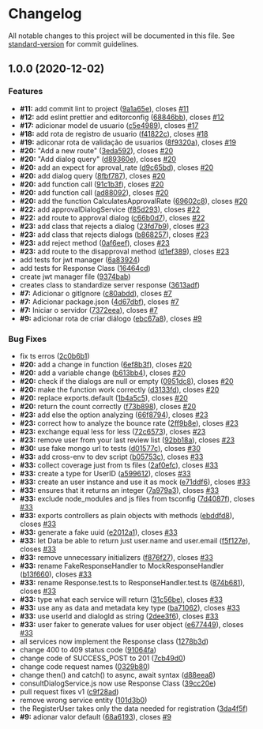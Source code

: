 # Changelog

All notable changes to this project will be documented in this file. See [standard-version](https://github.com/conventional-changelog/standard-version) for commit guidelines.

## 1.0.0 (2020-12-02)


### Features

* **#11:** add commit lint to project ([9a1a65e](https://github.com/barbosamaatheus/english-talking-api/commit/9a1a65e7b11a77291aae8c9e3fdaef9b0499d43d)), closes [#11](https://github.com/barbosamaatheus/english-talking-api/issues/11)
* **#12:** add eslint prettier and editorconfig ([68846bb](https://github.com/barbosamaatheus/english-talking-api/commit/68846bb86512802053da351c1975d48548ac491b)), closes [#12](https://github.com/barbosamaatheus/english-talking-api/issues/12)
* **#17:** adicionar model de usuario ([c5e4989](https://github.com/barbosamaatheus/english-talking-api/commit/c5e49895d19d098fafe67ad8a28eeda4d484715a)), closes [#17](https://github.com/barbosamaatheus/english-talking-api/issues/17)
* **#18:** add rota de registro de usuario ([f41822c](https://github.com/barbosamaatheus/english-talking-api/commit/f41822cecc866829e8d10815ef4b51c184c7e35d)), closes [#18](https://github.com/barbosamaatheus/english-talking-api/issues/18)
* **#19:** adiconar rota de validação de usuarios ([8f9320a](https://github.com/barbosamaatheus/english-talking-api/commit/8f9320aa93a06a687454076a0d22e862fffd3445)), closes [#19](https://github.com/barbosamaatheus/english-talking-api/issues/19)
* **#20:** "Add a new route" ([3eda592](https://github.com/barbosamaatheus/english-talking-api/commit/3eda592e4923db6d6ee67e3056456dc090c66a40)), closes [#20](https://github.com/barbosamaatheus/english-talking-api/issues/20)
* **#20:** "Add dialog query" ([d89360e](https://github.com/barbosamaatheus/english-talking-api/commit/d89360eee7333a9cb140cd36000c4f23acb55241)), closes [#20](https://github.com/barbosamaatheus/english-talking-api/issues/20)
* **#20:** add an expect for aproval_rate ([d9c65bd](https://github.com/barbosamaatheus/english-talking-api/commit/d9c65bd0eebd847594800bb75e0c5c29320900f6)), closes [#20](https://github.com/barbosamaatheus/english-talking-api/issues/20)
* **#20:** add dialog query ([8fbf787](https://github.com/barbosamaatheus/english-talking-api/commit/8fbf787eab10b77057dac107e3fc76409416f069)), closes [#20](https://github.com/barbosamaatheus/english-talking-api/issues/20)
* **#20:** add function call ([91c1b3f](https://github.com/barbosamaatheus/english-talking-api/commit/91c1b3f794413238c70fb5239e6f0f9588a8fede)), closes [#20](https://github.com/barbosamaatheus/english-talking-api/issues/20)
* **#20:** add function call ([ad88092](https://github.com/barbosamaatheus/english-talking-api/commit/ad88092ae604835c174dddf1828054a03119450b)), closes [#20](https://github.com/barbosamaatheus/english-talking-api/issues/20)
* **#20:** add the function CalculatesApprovalRate ([69602c8](https://github.com/barbosamaatheus/english-talking-api/commit/69602c81d50406262964cbd55084730761a84ffd)), closes [#20](https://github.com/barbosamaatheus/english-talking-api/issues/20)
* **#22:** add approvalDialogService ([f85d293](https://github.com/barbosamaatheus/english-talking-api/commit/f85d293645d7f2020a93c8a254a0b7857391b4b8)), closes [#22](https://github.com/barbosamaatheus/english-talking-api/issues/22)
* **#22:** add route to approval dialog ([c66b0d7](https://github.com/barbosamaatheus/english-talking-api/commit/c66b0d79c1d837ce9e37e54360e7b71009c29c2d)), closes [#22](https://github.com/barbosamaatheus/english-talking-api/issues/22)
* **#23:** add class that rejects a dialog ([23fd7b9](https://github.com/barbosamaatheus/english-talking-api/commit/23fd7b9e746d1cda80bbe9506d0fcf084e0df615)), closes [#23](https://github.com/barbosamaatheus/english-talking-api/issues/23)
* **#23:** add class that rejects dialogs ([b868257](https://github.com/barbosamaatheus/english-talking-api/commit/b868257c2f3b253486b47f516e0ab2f3b9e65d0b)), closes [#23](https://github.com/barbosamaatheus/english-talking-api/issues/23)
* **#23:** add reject method ([0af6eef](https://github.com/barbosamaatheus/english-talking-api/commit/0af6eef17b84e13f0dce5e9f7ffcb4aa302aa318)), closes [#23](https://github.com/barbosamaatheus/english-talking-api/issues/23)
* **#23:** add route to the disapproval method ([d1ef389](https://github.com/barbosamaatheus/english-talking-api/commit/d1ef3897b51bd055219c2d94ef4a986a8e76f6c4)), closes [#23](https://github.com/barbosamaatheus/english-talking-api/issues/23)
* add tests for jwt manager ([6a83924](https://github.com/barbosamaatheus/english-talking-api/commit/6a8392497ee647a47ec3bf3c3fc473f06443de44))
* add tests for Response Class ([16464cd](https://github.com/barbosamaatheus/english-talking-api/commit/16464cd501c758a16ba2bd024e6577742f6569f0))
* create jwt manager file ([9374bab](https://github.com/barbosamaatheus/english-talking-api/commit/9374babb41d6529c9d465a6143861b14914f974c))
* creates class to standardize server response ([3613adf](https://github.com/barbosamaatheus/english-talking-api/commit/3613adfa8a6cb1b88412eec1cad1f36eee21d622))
* **#7:** Adicionar o gitIgnore ([c80abdd](https://github.com/barbosamaatheus/english-talking-api/commit/c80abdd3322c752a627836c7b895d2d30fcec341)), closes [#7](https://github.com/barbosamaatheus/english-talking-api/issues/7)
* **#7:** Adicionar package.json ([4d67dbf](https://github.com/barbosamaatheus/english-talking-api/commit/4d67dbfb35c03a5cc8236167a89e5643542b4683)), closes [#7](https://github.com/barbosamaatheus/english-talking-api/issues/7)
* **#7:** Iniciar o servidor ([7372eea](https://github.com/barbosamaatheus/english-talking-api/commit/7372eeac550b20835f99eb47b0e50277ec3374b5)), closes [#7](https://github.com/barbosamaatheus/english-talking-api/issues/7)
* **#9:** adicionar rota de criar diálogo ([ebc67a8](https://github.com/barbosamaatheus/english-talking-api/commit/ebc67a83e4a0bfd3402d25f2ca46f33a349915e2)), closes [#9](https://github.com/barbosamaatheus/english-talking-api/issues/9)


### Bug Fixes

* fix ts erros ([2c0b6b1](https://github.com/barbosamaatheus/english-talking-api/commit/2c0b6b15efa3c646788e0ce27611643817fac4dd))
* **#20:** add a change in function ([6ef8b3f](https://github.com/barbosamaatheus/english-talking-api/commit/6ef8b3f735c1f90106d6fc4c7839a849a7e99643)), closes [#20](https://github.com/barbosamaatheus/english-talking-api/issues/20)
* **#20:** add a variable change ([b613bb4](https://github.com/barbosamaatheus/english-talking-api/commit/b613bb403cd1d0780c5101d91f89f4843522d0f8)), closes [#20](https://github.com/barbosamaatheus/english-talking-api/issues/20)
* **#20:** check if the dialogs are null or empty ([0951dc8](https://github.com/barbosamaatheus/english-talking-api/commit/0951dc812e031fa60fe930a30adb2b8eab04956b)), closes [#20](https://github.com/barbosamaatheus/english-talking-api/issues/20)
* **#20:** make the function work correctly ([d3133fd](https://github.com/barbosamaatheus/english-talking-api/commit/d3133fd24b79e55399477a5db0260cfb3d4373f6)), closes [#20](https://github.com/barbosamaatheus/english-talking-api/issues/20)
* **#20:** replace exports.default ([1b4a5c5](https://github.com/barbosamaatheus/english-talking-api/commit/1b4a5c59733043352fd6ba755784bfeeec8e8d8e)), closes [#20](https://github.com/barbosamaatheus/english-talking-api/issues/20)
* **#20:** return the count correctly ([f73b898](https://github.com/barbosamaatheus/english-talking-api/commit/f73b898ab454ab0806292d7e69caf25e87057755)), closes [#20](https://github.com/barbosamaatheus/english-talking-api/issues/20)
* **#23:** add else the option analyzing ([66f8794](https://github.com/barbosamaatheus/english-talking-api/commit/66f879440e5ce037f6d6764618b2c5c046e22943)), closes [#23](https://github.com/barbosamaatheus/english-talking-api/issues/23)
* **#23:** correct how to analyze the bounce rate ([2ff9b8e](https://github.com/barbosamaatheus/english-talking-api/commit/2ff9b8e2c72ff2e5be5b171ae63c81caa857bcc1)), closes [#23](https://github.com/barbosamaatheus/english-talking-api/issues/23)
* **#23:** exchange equal less for less ([72c6573](https://github.com/barbosamaatheus/english-talking-api/commit/72c6573866b4edd2f42685b287972f83acc2d4de)), closes [#23](https://github.com/barbosamaatheus/english-talking-api/issues/23)
* **#23:** remove user from your last review list ([92bb18a](https://github.com/barbosamaatheus/english-talking-api/commit/92bb18a9bb49bdf059cc6d7f984a337c3a022836)), closes [#23](https://github.com/barbosamaatheus/english-talking-api/issues/23)
* **#30:** use fake mongo url to tests ([d01577c](https://github.com/barbosamaatheus/english-talking-api/commit/d01577c34fb3f867ce7b12ed8b73f8e55c54fb65)), closes [#30](https://github.com/barbosamaatheus/english-talking-api/issues/30)
* **#33:** add cross-env to dev script ([b05753c](https://github.com/barbosamaatheus/english-talking-api/commit/b05753c830dd5a01950b798a2b6b113155cce084)), closes [#33](https://github.com/barbosamaatheus/english-talking-api/issues/33)
* **#33:** collect coverage just from ts files ([2af0efc](https://github.com/barbosamaatheus/english-talking-api/commit/2af0efc90c6ac00a229148e0b13b94e51bc054a3)), closes [#33](https://github.com/barbosamaatheus/english-talking-api/issues/33)
* **#33:** create a type for UserID ([a599612](https://github.com/barbosamaatheus/english-talking-api/commit/a599612fd90a75645c4e0c4ea01a64160890c351)), closes [#33](https://github.com/barbosamaatheus/english-talking-api/issues/33)
* **#33:** create an user instance and use it as mock ([e71ddf6](https://github.com/barbosamaatheus/english-talking-api/commit/e71ddf651904c2fb6edf87fb8be6fe4af56b2f4f)), closes [#33](https://github.com/barbosamaatheus/english-talking-api/issues/33)
* **#33:** ensures that it returns an integer ([7a979a3](https://github.com/barbosamaatheus/english-talking-api/commit/7a979a3016d3aafda31d1b88a15762b30e8b9555)), closes [#33](https://github.com/barbosamaatheus/english-talking-api/issues/33)
* **#33:** exclude node_modules and js files from tsconfig ([7d4087f](https://github.com/barbosamaatheus/english-talking-api/commit/7d4087f9478ec459e1bfb2c0fa0eab747370d73a)), closes [#33](https://github.com/barbosamaatheus/english-talking-api/issues/33)
* **#33:** exports controllers as plain objects with methods ([ebddfd8](https://github.com/barbosamaatheus/english-talking-api/commit/ebddfd8a6cdf5b3f45e2510ac12db3e41a98756e)), closes [#33](https://github.com/barbosamaatheus/english-talking-api/issues/33)
* **#33:** generate a fake uuid ([e2012a1](https://github.com/barbosamaatheus/english-talking-api/commit/e2012a17c22f8595f2276fee6938c140eadfd83b)), closes [#33](https://github.com/barbosamaatheus/english-talking-api/issues/33)
* **#33:** let Data be able to return just user.name and user.email ([f5f127e](https://github.com/barbosamaatheus/english-talking-api/commit/f5f127ea752d68e89c3901214bca733d95bdc3c8)), closes [#33](https://github.com/barbosamaatheus/english-talking-api/issues/33)
* **#33:** remove unnecessary initializers ([f876f27](https://github.com/barbosamaatheus/english-talking-api/commit/f876f276f1a56467acb064088f54c5e88fa0e6e9)), closes [#33](https://github.com/barbosamaatheus/english-talking-api/issues/33)
* **#33:** rename FakeResponseHandler to MockResponseHandler ([b13f660](https://github.com/barbosamaatheus/english-talking-api/commit/b13f66064c30706ce7b11cdf59505e8a6b30e2ff)), closes [#33](https://github.com/barbosamaatheus/english-talking-api/issues/33)
* **#33:** rename Response.test.ts to ResponseHandler.test.ts ([874b681](https://github.com/barbosamaatheus/english-talking-api/commit/874b6815b1f15d9608038e49e2814f0e085024eb)), closes [#33](https://github.com/barbosamaatheus/english-talking-api/issues/33)
* **#33:** type what each service will return ([31c56be](https://github.com/barbosamaatheus/english-talking-api/commit/31c56be9c2de0ac3798f5e49d600142cbd7411e0)), closes [#33](https://github.com/barbosamaatheus/english-talking-api/issues/33)
* **#33:** use any as data and metadata key type ([ba71062](https://github.com/barbosamaatheus/english-talking-api/commit/ba710622aaf0d1af4744d0d16052e930857cb097)), closes [#33](https://github.com/barbosamaatheus/english-talking-api/issues/33)
* **#33:** use userId and dialogId as string ([2dee3f6](https://github.com/barbosamaatheus/english-talking-api/commit/2dee3f6bfc1e3ca35ede71e076123acd17bd44b3)), closes [#33](https://github.com/barbosamaatheus/english-talking-api/issues/33)
* **#33:** user faker to generate values for user object ([e677449](https://github.com/barbosamaatheus/english-talking-api/commit/e677449a40f802ecf7158170d385a16b6e17ff98)), closes [#33](https://github.com/barbosamaatheus/english-talking-api/issues/33)
* all services now implement the Response class ([1278b3d](https://github.com/barbosamaatheus/english-talking-api/commit/1278b3d22cd8cddd24e05b18e038d86518b2a113))
* change 400 to 409 status code ([91064fa](https://github.com/barbosamaatheus/english-talking-api/commit/91064fafbaec4785f70846010ff037e15cd72f77))
* change code of SUCCESS_POST to 201 ([7cb49d0](https://github.com/barbosamaatheus/english-talking-api/commit/7cb49d02b602eeaa255c9a9ff5fb65615f1d347a))
* change code request names ([0329b80](https://github.com/barbosamaatheus/english-talking-api/commit/0329b800c367fdbd843a138ccf4a492ec6cd8c03))
* change then() and catch() to async, await syntax ([d88eea8](https://github.com/barbosamaatheus/english-talking-api/commit/d88eea8c8f5c49f52242874af8c6be844f28250e))
* consultDialogService.js now use Response Class ([39cc20e](https://github.com/barbosamaatheus/english-talking-api/commit/39cc20ed01e86888dd069c6f5223af2f71ff4adc))
* pull request fixes v1 ([c9f28ad](https://github.com/barbosamaatheus/english-talking-api/commit/c9f28ade5266e22b21ff823820469eeb301e3472))
* remove wrong service entity ([101d3b0](https://github.com/barbosamaatheus/english-talking-api/commit/101d3b039159fee84383f705f0eca7128f8bfd29))
* the RegisterUser takes only the data needed for registration ([3da4f5f](https://github.com/barbosamaatheus/english-talking-api/commit/3da4f5fb557164829ade47db0194076cd85958a0))
* **#9:** adionar valor default ([68a6193](https://github.com/barbosamaatheus/english-talking-api/commit/68a6193a9216fabd74d69c75874b6cd6c7321ef3)), closes [#9](https://github.com/barbosamaatheus/english-talking-api/issues/9)
